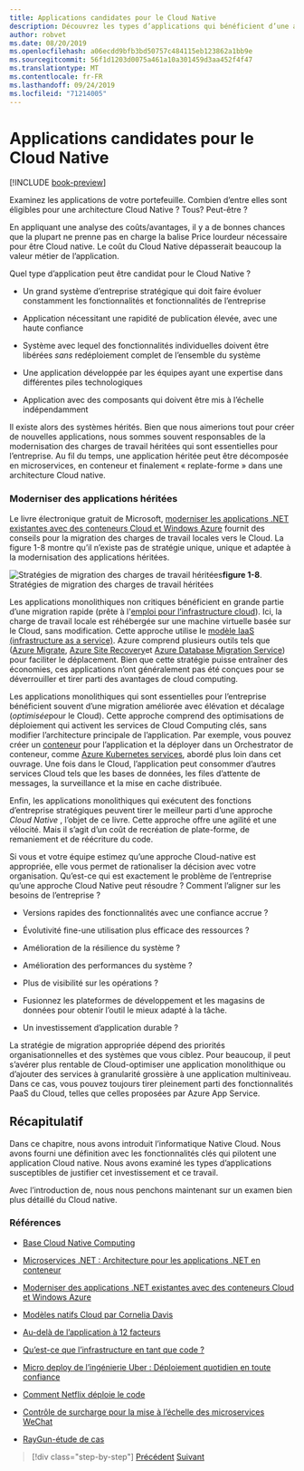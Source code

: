```yaml
---
title: Applications candidates pour le Cloud Native
description: Découvrez les types d’applications qui bénéficient d’une approche Cloud Native
author: robvet
ms.date: 08/20/2019
ms.openlocfilehash: a06ecdd9bfb3bd50757c484115eb123862a1bb9e
ms.sourcegitcommit: 56f1d1203d0075a461a10a301459d3aa452f4f47
ms.translationtype: MT
ms.contentlocale: fr-FR
ms.lasthandoff: 09/24/2019
ms.locfileid: "71214005"
---
```

# <a name="candidate-apps-for-cloud-native"></a>Applications candidates pour le Cloud Native

[!INCLUDE [book-preview](../../../includes/book-preview.md)]

Examinez les applications de votre portefeuille. Combien d’entre elles sont éligibles pour une architecture Cloud Native ? Tous? Peut-être ?

En appliquant une analyse des coûts/avantages, il y a de bonnes chances que la plupart ne prenne pas en charge la balise Price lourdeur nécessaire pour être Cloud native. Le coût du Cloud Native dépasserait beaucoup la valeur métier de l’application.

Quel type d’application peut être candidat pour le Cloud Native ?

- Un grand système d’entreprise stratégique qui doit faire évoluer constamment les fonctionnalités et fonctionnalités de l’entreprise

- Application nécessitant une rapidité de publication élevée, avec une haute confiance

- Système avec lequel des fonctionnalités individuelles doivent être libérées *sans* redéploiement complet de l’ensemble du système

- Une application développée par les équipes ayant une expertise dans différentes piles technologiques

- Application avec des composants qui doivent être mis à l’échelle indépendamment

Il existe alors des systèmes hérités. Bien que nous aimerions tout pour créer de nouvelles applications, nous sommes souvent responsables de la modernisation des charges de travail héritées qui sont essentielles pour l’entreprise. Au fil du temps, une application héritée peut être décomposée en microservices, en conteneur et finalement « replate-forme » dans une architecture Cloud native.  

### <a name="modernizing-legacy-apps"></a>Moderniser des applications héritées

Le livre électronique gratuit de Microsoft, [moderniser les applications .NET existantes avec des conteneurs Cloud et Windows Azure](https://dotnet.microsoft.com/download/thank-you/modernizing-existing-net-apps-ebook) fournit des conseils pour la migration des charges de travail locales vers le Cloud. La figure 1-8 montre qu’il n’existe pas de stratégie unique, unique et adaptée à la modernisation des applications héritées.

![Stratégies de migration des charges de](./media/strategies-for-migrating-legacy-workloads.png)
travail héritées**figure 1-8**. Stratégies de migration des charges de travail héritées

Les applications monolithiques non critiques bénéficient en grande partie d’une migration rapide (prête à l'[emploi pour l’infrastructure cloud](https://docs.microsoft.com/dotnet/standard/modernize-with-azure-and-containers/lift-and-shift-existing-apps-azure-iaas)). Ici, la charge de travail locale est réhébergée sur une machine virtuelle basée sur le Cloud, sans modification. Cette approche utilise le [modèle IaaS (infrastructure as a service)](https://azure.microsoft.com/overview/what-is-iaas/). Azure comprend plusieurs outils tels que ([Azure Migrate](https://aka.ms/azuremigrate), [Azure Site Recovery](https://azure.microsoft.com/services/site-recovery/)et [Azure Database Migration Service](https://azure.microsoft.com/campaigns/database-migration/)) pour faciliter le déplacement. Bien que cette stratégie puisse entraîner des économies, ces applications n’ont généralement pas été conçues pour se déverrouiller et tirer parti des avantages de cloud computing. 

Les applications monolithiques qui sont essentielles pour l’entreprise bénéficient souvent d’une migration améliorée avec élévation et décalage (*optimisée*pour le Cloud). Cette approche comprend des optimisations de déploiement qui activent les services de Cloud Computing clés, sans modifier l’architecture principale de l’application. Par exemple, vous pouvez créer un [conteneur](https://docs.microsoft.com/virtualization/windowscontainers/about/) pour l’application et la déployer dans un Orchestrator de conteneur, comme [Azure Kubernetes services](https://azure.microsoft.com/services/kubernetes-service/), abordé plus loin dans cet ouvrage. Une fois dans le Cloud, l’application peut consommer d’autres services Cloud tels que les bases de données, les files d’attente de messages, la surveillance et la mise en cache distribuée.

Enfin, les applications monolithiques qui exécutent des fonctions d’entreprise stratégiques peuvent tirer le meilleur parti d’une approche *Cloud Native* , l’objet de ce livre. Cette approche offre une agilité et une vélocité. Mais il s’agit d’un coût de recréation de plate-forme, de remaniement et de réécriture du code.

Si vous et votre équipe estimez qu’une approche Cloud-native est appropriée, elle vous permet de rationaliser la décision avec votre organisation. Qu’est-ce qui est exactement le problème de l’entreprise qu’une approche Cloud Native peut résoudre ? Comment l’aligner sur les besoins de l’entreprise ?

- Versions rapides des fonctionnalités avec une confiance accrue ?

- Évolutivité fine-une utilisation plus efficace des ressources ?

- Amélioration de la résilience du système ?

- Amélioration des performances du système ?

- Plus de visibilité sur les opérations ?

- Fusionnez les plateformes de développement et les magasins de données pour obtenir l’outil le mieux adapté à la tâche.

- Un investissement d’application durable ?

La stratégie de migration appropriée dépend des priorités organisationnelles et des systèmes que vous ciblez. Pour beaucoup, il peut s’avérer plus rentable de Cloud-optimiser une application monolithique ou d’ajouter des services à granularité grossière à une application multiniveau. Dans ce cas, vous pouvez toujours tirer pleinement parti des fonctionnalités PaaS du Cloud, telles que celles proposées par Azure App Service.

## <a name="summary"></a>Récapitulatif

Dans ce chapitre, nous avons introduit l’informatique Native Cloud. Nous avons fourni une définition avec les fonctionnalités clés qui pilotent une application Cloud native. Nous avons examiné les types d’applications susceptibles de justifier cet investissement et ce travail.

Avec l’introduction de, nous nous penchons maintenant sur un examen bien plus détaillé du Cloud native.

### <a name="references"></a>Références

- [Base Cloud Native Computing](https://www.cncf.io/)

- [Microservices .NET : Architecture pour les applications .NET en conteneur](https://dotnet.microsoft.com/download/thank-you/microservices-architecture-ebook)

- [Moderniser des applications .NET existantes avec des conteneurs Cloud et Windows Azure](https://dotnet.microsoft.com/download/thank-you/modernizing-existing-net-apps-ebook)

- [Modèles natifs Cloud par Cornelia Davis](https://www.manning.com/books/cloud-native-patterns)

- [Au-delà de l’application à 12 facteurs](https://content.pivotal.io/blog/beyond-the-twelve-factor-app)

- [Qu’est-ce que l’infrastructure en tant que code ?](https://docs.microsoft.com/azure/devops/learn/what-is-infrastructure-as-code)

- [Micro deploy de l’ingénierie Uber : Déploiement quotidien en toute confiance](https://eng.uber.com/micro-deploy/)

- [Comment Netflix déploie le code](https://www.infoq.com/news/2013/06/netflix/)

- [Contrôle de surcharge pour la mise à l’échelle des microservices WeChat](https://www.cs.columbia.edu/~ruigu/papers/socc18-final100.pdf)

- [RayGun-étude de cas](https://raygun.com/case-study/ovation)

>[!div class="step-by-step"]
>[Précédent](definition.md)
>[Suivant](introduce-eshoponcontainers-reference-app.md)
